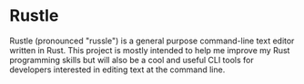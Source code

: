 # Rustle
Rustle (pronounced "russle") is a general purpose command-line text editor written in Rust. This project is mostly intended to help me improve my Rust programming skills but will also be a cool and useful CLI tools for developers interested in editing text at the command line. 
